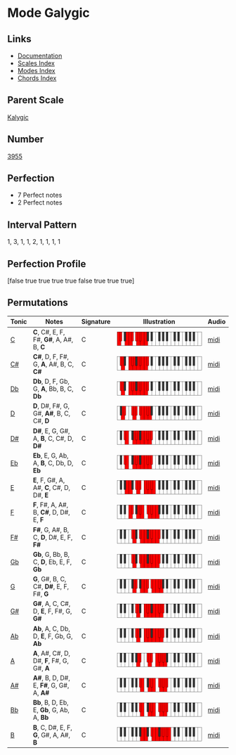 # Mode Galygic

## Links

- [Documentation](index.md)
- [Scales Index](Scales.md)
- [Modes Index](Modes.md)
- [Chords Index](Chords.md)

## Parent Scale

[Kalygic](ScaleKalygic.md)

## Number

[3955](https://ianring.com/musictheory/scales/3955)

## Perfection

- 7 Perfect notes
- 2 Perfect notes

## Interval Pattern

1, 3, 1, 1, 2, 1, 1, 1, 1

## Perfection Profile

[false true true true true false true true true]

## Permutations

| Tonic | Notes | Signature | Illustration | Audio |
|-------|-------|-----------|--------------|-------|
| [C](ModeCNaturalGalygic.md) | **C**, C#, E, F, F#, **G#**, A, A#, B, **C** | C | ![CNaturalGalygic](ModeCNaturalGalygic.png) | [midi](https://github.com/edipermadi/music/blob/main/docs/ModeCNaturalGalygic.mid?raw=true) |
| [C#](ModeCSharpGalygic.md) | **C#**, D, F, F#, G, **A**, A#, B, C, **C#** | C | ![CSharpGalygic](ModeCSharpGalygic.png) | [midi](https://github.com/edipermadi/music/blob/main/docs/ModeCSharpGalygic.mid?raw=true) |
| [Db](ModeDFlatGalygic.md) | **Db**, D, F, Gb, G, **A**, Bb, B, C, **Db** | C | ![DFlatGalygic](ModeDFlatGalygic.png) | [midi](https://github.com/edipermadi/music/blob/main/docs/ModeDFlatGalygic.mid?raw=true) |
| [D](ModeDNaturalGalygic.md) | **D**, D#, F#, G, G#, **A#**, B, C, C#, **D** | C | ![DNaturalGalygic](ModeDNaturalGalygic.png) | [midi](https://github.com/edipermadi/music/blob/main/docs/ModeDNaturalGalygic.mid?raw=true) |
| [D#](ModeDSharpGalygic.md) | **D#**, E, G, G#, A, **B**, C, C#, D, **D#** | C | ![DSharpGalygic](ModeDSharpGalygic.png) | [midi](https://github.com/edipermadi/music/blob/main/docs/ModeDSharpGalygic.mid?raw=true) |
| [Eb](ModeEFlatGalygic.md) | **Eb**, E, G, Ab, A, **B**, C, Db, D, **Eb** | C | ![EFlatGalygic](ModeEFlatGalygic.png) | [midi](https://github.com/edipermadi/music/blob/main/docs/ModeEFlatGalygic.mid?raw=true) |
| [E](ModeENaturalGalygic.md) | **E**, F, G#, A, A#, **C**, C#, D, D#, **E** | C | ![ENaturalGalygic](ModeENaturalGalygic.png) | [midi](https://github.com/edipermadi/music/blob/main/docs/ModeENaturalGalygic.mid?raw=true) |
| [F](ModeFNaturalGalygic.md) | **F**, F#, A, A#, B, **C#**, D, D#, E, **F** | C | ![FNaturalGalygic](ModeFNaturalGalygic.png) | [midi](https://github.com/edipermadi/music/blob/main/docs/ModeFNaturalGalygic.mid?raw=true) |
| [F#](ModeFSharpGalygic.md) | **F#**, G, A#, B, C, **D**, D#, E, F, **F#** | C | ![FSharpGalygic](ModeFSharpGalygic.png) | [midi](https://github.com/edipermadi/music/blob/main/docs/ModeFSharpGalygic.mid?raw=true) |
| [Gb](ModeGFlatGalygic.md) | **Gb**, G, Bb, B, C, **D**, Eb, E, F, **Gb** | C | ![GFlatGalygic](ModeGFlatGalygic.png) | [midi](https://github.com/edipermadi/music/blob/main/docs/ModeGFlatGalygic.mid?raw=true) |
| [G](ModeGNaturalGalygic.md) | **G**, G#, B, C, C#, **D#**, E, F, F#, **G** | C | ![GNaturalGalygic](ModeGNaturalGalygic.png) | [midi](https://github.com/edipermadi/music/blob/main/docs/ModeGNaturalGalygic.mid?raw=true) |
| [G#](ModeGSharpGalygic.md) | **G#**, A, C, C#, D, **E**, F, F#, G, **G#** | C | ![GSharpGalygic](ModeGSharpGalygic.png) | [midi](https://github.com/edipermadi/music/blob/main/docs/ModeGSharpGalygic.mid?raw=true) |
| [Ab](ModeAFlatGalygic.md) | **Ab**, A, C, Db, D, **E**, F, Gb, G, **Ab** | C | ![AFlatGalygic](ModeAFlatGalygic.png) | [midi](https://github.com/edipermadi/music/blob/main/docs/ModeAFlatGalygic.mid?raw=true) |
| [A](ModeANaturalGalygic.md) | **A**, A#, C#, D, D#, **F**, F#, G, G#, **A** | C | ![ANaturalGalygic](ModeANaturalGalygic.png) | [midi](https://github.com/edipermadi/music/blob/main/docs/ModeANaturalGalygic.mid?raw=true) |
| [A#](ModeASharpGalygic.md) | **A#**, B, D, D#, E, **F#**, G, G#, A, **A#** | C | ![ASharpGalygic](ModeASharpGalygic.png) | [midi](https://github.com/edipermadi/music/blob/main/docs/ModeASharpGalygic.mid?raw=true) |
| [Bb](ModeBFlatGalygic.md) | **Bb**, B, D, Eb, E, **Gb**, G, Ab, A, **Bb** | C | ![BFlatGalygic](ModeBFlatGalygic.png) | [midi](https://github.com/edipermadi/music/blob/main/docs/ModeBFlatGalygic.mid?raw=true) |
| [B](ModeBNaturalGalygic.md) | **B**, C, D#, E, F, **G**, G#, A, A#, **B** | C | ![BNaturalGalygic](ModeBNaturalGalygic.png) | [midi](https://github.com/edipermadi/music/blob/main/docs/ModeBNaturalGalygic.mid?raw=true) |
